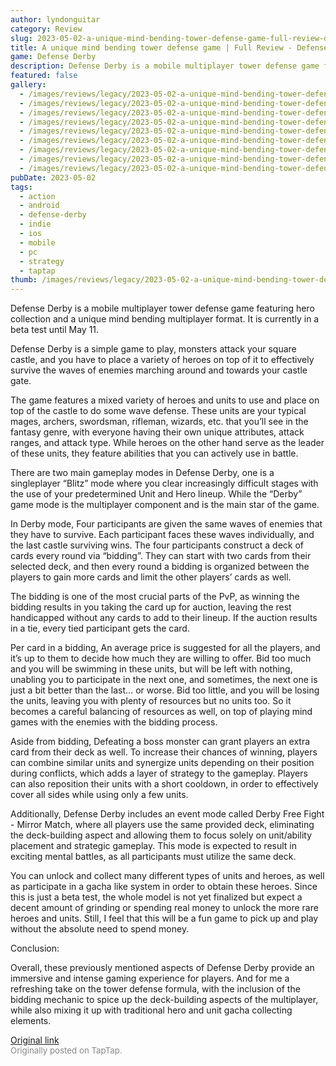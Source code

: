 ```yaml
---
author: lyndonguitar
category: Review
slug: 2023-05-02-a-unique-mind-bending-tower-defense-game-full-review-defense-derby
title: A unique mind bending tower defense game | Full Review - Defense Derby
game: Defense Derby
description: Defense Derby is a mobile multiplayer tower defense game featuring hero collection and a unique mind bending multiplayer format. It is currently in a beta test until May 11.
featured: false
gallery:
  - /images/reviews/legacy/2023-05-02-a-unique-mind-bending-tower-defense-game--full-review---defense-derby-0.avif
  - /images/reviews/legacy/2023-05-02-a-unique-mind-bending-tower-defense-game--full-review---defense-derby-1.avif
  - /images/reviews/legacy/2023-05-02-a-unique-mind-bending-tower-defense-game--full-review---defense-derby-2.avif
  - /images/reviews/legacy/2023-05-02-a-unique-mind-bending-tower-defense-game--full-review---defense-derby-3.avif
  - /images/reviews/legacy/2023-05-02-a-unique-mind-bending-tower-defense-game--full-review---defense-derby-4.avif
  - /images/reviews/legacy/2023-05-02-a-unique-mind-bending-tower-defense-game--full-review---defense-derby-5.avif
  - /images/reviews/legacy/2023-05-02-a-unique-mind-bending-tower-defense-game--full-review---defense-derby-6.avif
  - /images/reviews/legacy/2023-05-02-a-unique-mind-bending-tower-defense-game--full-review---defense-derby-7.avif
  - /images/reviews/legacy/2023-05-02-a-unique-mind-bending-tower-defense-game--full-review---defense-derby-8.avif
pubDate: 2023-05-02
tags:
  - action
  - android
  - defense-derby
  - indie
  - ios
  - mobile
  - pc
  - strategy
  - taptap
thumb: /images/reviews/legacy/2023-05-02-a-unique-mind-bending-tower-defense-game--full-review---defense-derby-0.avif
---
```



Defense Derby is a mobile multiplayer tower defense game featuring hero collection and a unique mind bending multiplayer format. It is currently in a beta test until May 11.

Defense Derby is a simple game to play, monsters attack your square castle, and you have to place a variety of heroes on top of it to effectively survive the waves of enemies marching around and towards your castle gate.

The game features a mixed variety of heroes and units to use and place on top of the castle to do some wave defense. These units are your typical mages, archers, swordsman, rifleman, wizards, etc. that you’ll see in the fantasy genre, with everyone having their own unique attributes, attack ranges, and attack type. While heroes on the other hand serve as the leader of these units, they feature abilities that you can actively use in battle.

There are two main gameplay modes in Defense Derby, one is a singleplayer “Blitz” mode where you clear increasingly difficult stages with the use of your predetermined Unit and Hero lineup. While the “Derby” game mode is the multiplayer component and is the main star of the game.

In Derby mode, Four participants are given the same waves of enemies that they have to survive. Each participant faces these waves individually, and the last castle surviving wins. The four participants construct a deck of cards every round via “bidding”. They can start with two cards from their selected deck, and then every round a bidding is organized between the players to gain more cards and limit the other players’ cards as well.

The bidding is one of the most crucial parts of the PvP, as winning the bidding results in you taking the card up for auction, leaving the rest handicapped without any cards to add to their lineup. If the auction results in a tie, every tied participant gets the card.

Per card in a bidding, An average price is suggested for all the players, and it’s up to them to decide how much they are willing to offer. Bid too much and you will be swimming in these units, but will be left with nothing, unabling you to participate in the next one, and sometimes, the next one is just a bit better than the last… or worse. Bid too little, and you will be losing the units, leaving you with plenty of resources but no units too.  So it becomes a careful balancing of resources as well, on top of playing mind games with the enemies with the bidding process.

Aside from bidding, Defeating a boss monster can grant players an extra card from their deck as well. To increase their chances of winning, players can combine similar units and synergize units depending on their position during conflicts, which adds a layer of strategy to the gameplay. Players can also reposition their units with a short cooldown, in order to effectively cover all sides while using only a few units.

Additionally, Defense Derby includes an event mode called Derby Free Fight - Mirror Match, where all players use the same provided deck, eliminating the deck-building aspect and allowing them to focus solely on unit/ability placement and strategic gameplay.  This mode is expected to result in exciting mental battles, as all participants must utilize the same deck.

You can unlock and collect many different types of units and heroes, as well as participate in a gacha like system in order to obtain these heroes. Since this is just a beta test, the whole model is not yet finalized but expect a decent amount of grinding or spending real money to unlock the more rare heroes and units. Still, I feel that this will be a fun game to pick up and play without the absolute need to spend money.

Conclusion:

Overall, these previously mentioned aspects of Defense Derby provide an immersive and intense gaming experience for players. And for me a refreshing take on the tower defense formula, with the inclusion of the bidding mechanic to spice up the deck-building aspects of the multiplayer, while also mixing it up with traditional hero and unit gacha collecting elements.

[Original link](https://www.taptap.io/post/5310914)<br><span style="font-size: 0.95em; color: #888;">Originally posted on TapTap.</span>